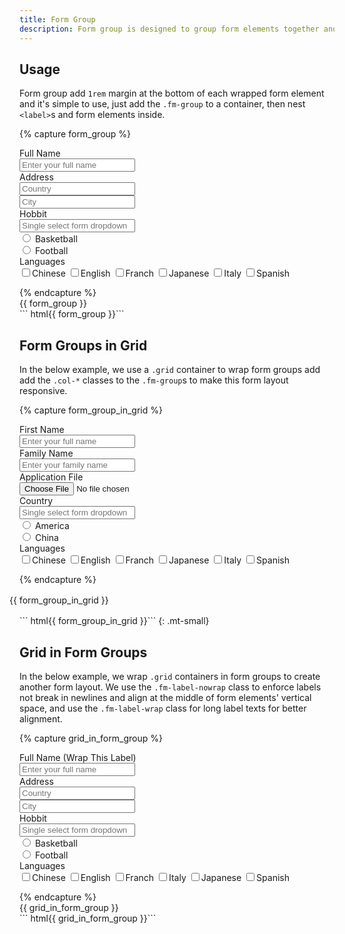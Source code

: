 ```yaml
---
title: Form Group
description: Form group is designed to group form elements together and can be combined with the grid to create complex form layouts.
---
```


## Usage
Form group add `1rem` margin at the bottom of each wrapped form element and it's simple to use, just add the `.fm-group` to a container, then nest `<label>`s and form elements inside.

{% capture form_group %}
<form>
  <div class="fm-group">
    <label class="fm-label">Full Name</label>
    <div class="fm fm-text">
      <input type="text" placeholder="Enter your full name">
    </div>
  </div>
  <div class="fm-group">
    <label class="fm-label">Address</label>
    <div class="fm fm-text">
      <input type="text" placeholder="Country">
    </div>
    <div class="fm fm-text">
      <input type="text" placeholder="City">
    </div>
  </div>
  <div class="fm-group">
    <label class="fm-label">Hobbit</label>
    <div class="fm-dropdown dropdown-fixed dropdown-absolute-m">
      <div class="fm fm-select">
        <input placeholder="Single select form dropdown">
      </div>
      <div class="dropdown-menu">
        <div class="dropdown-items">
          <div class="btns-y">
            <div class="btn-radio btn-hollow-primary">
              <input type="radio" name="single_fm_dropdown" value="one">
              <label>Basketball</label>
            </div>
            <div class="btn-radio btn-hollow-primary">
              <input type="radio" name="single_fm_dropdown" value="two">
              <label>Football</label>
            </div>
          </div>
        </div>
      </div>
    </div>
  </div>
  <div class="fm-group">
    <label class="fm-label">Languages</label>
    <div class="fm fm-check">
      <label><input type="checkbox">Chinese</label>
      <label><input type="checkbox">English</label>
      <label><input type="checkbox">Franch</label>
      <label><input type="checkbox">Japanese</label>
      <label><input type="checkbox">Italy</label>
      <label><input type="checkbox">Spanish</label>
      </div>
  </div>  
</form>
{% endcapture %}
<div class="example">
  {{ form_group }}
</div>
``` html{{ form_group }}```




## Form Groups in Grid
In the below example, we use a `.grid` container to wrap form groups add add the `.col-*` classes to the `.fm-group`s to make this form layout responsive.

{% capture form_group_in_grid %}
<form class="grid">
  <div class="fm-group col-12 col-6-m">
    <label class="fm-label">First Name</label>
    <div class="fm fm-text">
      <input type="text" placeholder="Enter your full name">
    </div>
  </div>
  <div class="fm-group col-12 col-6-m">
    <label class="fm-label">Family Name</label>
    <div class="fm fm-text">
      <input placeholder="Enter your family name">
    </div>
  </div>
  <div class="fm-group col-12 col-6-m">
    <label class="fm-label">Application File</label>
    <div class="fm fm-file">
      <input type="file" placeholder="Upload your application file">
    </div>
  </div>
  <div class="fm-group col-12 col-6-m">
    <label class="fm-label">Country</label>
    <div class="fm-dropdown dropdown-fixed dropdown-absolute-m">
      <div class="fm fm-select">
        <input placeholder="Single select form dropdown">
      </div>
      <div class="dropdown-menu">
        <div class="dropdown-items">
          <div class="btns-y">
            <div class="btn-radio btn-hollow-primary">
              <input type="radio" name="single_fm_dropdown" value="america">
              <label>America</label>
            </div>
            <div class="btn-radio btn-hollow-primary">
              <input type="radio" name="single_fm_dropdown" value="china">
              <label>China</label>
            </div>
          </div>
        </div>
      </div>
    </div>
  </div>
  <div class="fm-group col-12">
    <label class="fm-label">Languages</label>
    <div class="fm fm-check">
      <label><input type="checkbox">Chinese</label>
      <label><input type="checkbox">English</label>
      <label><input type="checkbox">Franch</label>
      <label><input type="checkbox">Japanese</label>
      <label><input type="checkbox">Italy</label>
      <label><input type="checkbox">Spanish</label>
    </div>
  </div>
</form>
{% endcapture %}
<div style="margin: 1rem -1rem">
  {{ form_group_in_grid }}
</div>
``` html{{ form_group_in_grid }}```
{: .mt-small}



## Grid in Form Groups
In the below example, we wrap `.grid` containers in form groups to create another form layout. We use the `.fm-label-nowrap` class to enforce labels not break in newlines and align at the middle of form elements' vertical space, and use the `.fm-label-wrap` class for long label texts for better alignment.

{% capture grid_in_form_group %}
<form>
  <div class="fm-group">
    <div class="grid">
      <!-- The .fm-label-wrap modifier wraps a long label in two lines -->
      <label class="fm-label fm-label-wrap col-auto">Full Name (Wrap This Label)</label>
      <div class="fm fm-text col-8 col-10-m">
        <input type="text" placeholder="Enter your full name">
      </div>
    </div>
  </div>
  <div class="fm-group">
    <div class="grid">
      <label class="fm-label fm-label-nowrap col-auto">Address</label>
      <div class="fm fm-text col-4 col-5-m">
        <input type="text" placeholder="Country">
      </div>
      <div class="fm fm-text col-4 col-5-m">
        <input type="text" placeholder="City">
      </div>
    </div>
  </div>
  <div class="fm-group">
    <div class="grid">
      <!-- The .fm-label-nowrap enforce a label not break into newlines -->
      <label class="fm-label fm-label-nowrap col-auto">Hobbit</label>
      <div class="fm-dropdown dropdown-fixed dropdown-absolute-m col-8 col-10-m">
        <div class="fm fm-select">
          <input placeholder="Single select form dropdown">
        </div>
        <div class="dropdown-menu">
          <div class="dropdown-items">
            <div class="btns-y">
              <div class="btn-radio btn-hollow-primary">
                <input type="radio" name="single_fm_dropdown" value="one">
                <label>Basketball</label>
              </div>
              <div class="btn-radio btn-hollow-primary">
                <input type="radio" name="single_fm_dropdown" value="two">
                <label>Football</label>
              </div>
            </div>
          </div>
        </div>
      </div>
    </div>
  </div>
  <div class="fm-group">
    <div class="grid">
      <label class="fm-label fm-label-nowrap col-auto">Languages</label>
      <!-- Add the .my-tiny utility class for better baseline alignment. -->
      <div class="fm fm-check col-8 col-10-m my-tiny">
        <label><input type="checkbox">Chinese</label>
        <label><input type="checkbox">English</label>
        <label><input type="checkbox">Franch</label>
        <label><input type="checkbox">Italy</label>
        <label><input type="checkbox">Japanese</label>
        <label><input type="checkbox">Spanish</label>
      </div>
    </div>
  </div>  
</form>
{% endcapture %}
<div class="example">
  {{ grid_in_form_group }}
</div>
``` html{{ grid_in_form_group }}```
